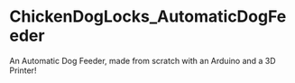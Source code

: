 # ChickenDogLocks_AutomaticDogFeeder

An Automatic Dog Feeder, made from scratch with an Arduino and a 3D Printer!


